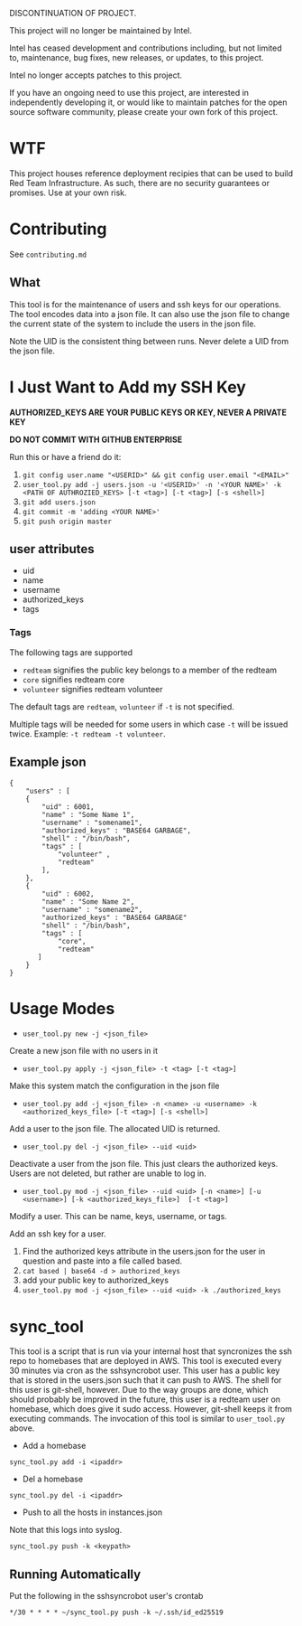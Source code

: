 DISCONTINUATION OF PROJECT.

This project will no longer be maintained by Intel.

Intel has ceased development and contributions including, but not limited to, maintenance, bug fixes, new releases, or updates, to this project. 

Intel no longer accepts patches to this project.

If you have an ongoing need to use this project, are interested in independently developing it, or would like to maintain patches for the open source software community, please create your own fork of this project. 
# WTF

This project houses reference deployment recipies that can be used to build Red Team Infrastructure. As such, there are no security guarantees or promises. Use at your own risk.

# Contributing

See `contributing.md`

## What

This tool is for the maintenance of users and ssh keys for our
operations.  The tool encodes data into a json file.  It can also use
the json file to change the current state of the system to include the
users in the json file.

Note the UID is the consistent thing between runs.  Never delete a UID
from the json file.

# I Just Want to Add my SSH Key

**AUTHORIZED_KEYS ARE YOUR PUBLIC KEYS OR KEY, NEVER A PRIVATE KEY**

**DO NOT COMMIT WITH GITHUB ENTERPRISE**

Run this or have a friend do it:

1. ```git config user.name "<USERID>" && git config user.email "<EMAIL>"```
1. ```user_tool.py add -j users.json -u '<USERID>' -n '<YOUR NAME>' -k <PATH OF AUTHROZIED_KEYS> [-t <tag>] [-t <tag>] [-s <shell>]```
1. ```git add users.json```
1. ```git commit -m 'adding <YOUR NAME>'```
1. ```git push origin master```

## user attributes
* uid
* name
* username
* authorized_keys
* tags

### Tags

The following tags are supported

- `redteam` signifies the public key belongs to a member of the redteam
- `core` signifies redteam core
- `volunteer` signifies redteam volunteer

The default tags are `redteam`, `volunteer` if `-t` is not specified.

Multiple tags will be needed for some users in which case `-t` will be issued twice. Example: `-t redteam -t volunteer`.

## Example json

```
{
    "users" : [
	{
	    "uid" : 6001,
	    "name" : "Some Name 1",
	    "username" : "somename1",
	    "authorized_keys" : "BASE64 GARBAGE",
		"shell" : "/bin/bash",
		"tags" : [
            "volunteer" ,
            "redteam"
        ],
	},
	{
	    "uid" : 6002,
	    "name" : "Some Name 2",
	    "username" : "somename2",
	    "authorized_keys" : "BASE64 GARBAGE"
		"shell" : "/bin/bash",
		"tags" : [
            "core",
            "redteam"
       ]
	}
}
```

# Usage Modes

* ```user_tool.py new -j <json_file>```

Create a new json file with no users in it

* ```user_tool.py apply -j <json_file> -t <tag> [-t <tag>]```

Make this system match the configuration in the json file

* ```user_tool.py add -j <json_file> -n <name> -u <username> -k <authorized_keys_file> [-t <tag>] [-s <shell>]```

Add a user to the json file.  The allocated UID is returned.

* ```user_tool.py del -j <json_file> --uid <uid>```

Deactivate a user from the json file.  This just clears the authorized keys.  Users are not deleted, but rather are unable to log in.

* ```user_tool.py mod -j <json_file> --uid <uid> [-n <name>] [-u <username>] [-k <authorized_keys_file>]  [-t <tag>]```

Modify a user.  This can be name, keys, username, or tags.

Add an ssh key for a user.

1.  Find the authorized keys attribute in the users.json for the user in question and paste into a file called based.
1.  ```cat based | base64 -d > authorized_keys```
1.  add your public key to authorized_keys
1.  ```user_tool.py mod -j <json_file> --uid <uid> -k ./authorized_keys```

# sync_tool

This tool is a script that is run via your internal host that syncronizes the ssh repo to homebases that are deployed in AWS.  This tool is executed every 30 minutes via cron as the sshsyncrobot user.  This user has a public key that is stored in the users.json such that it can push to AWS.  The shell for this user is git-shell, however.  Due to the way groups are done, which should probably be improved in the future, this user is a redteam user on homebase, which does give it sudo access.  However, git-shell keeps it from executing commands.  The invocation of this tool is similar to `user_tool.py` above.

* Add a homebase

```sync_tool.py add -i <ipaddr>```

* Del a homebase

```sync_tool.py del -i <ipaddr>```

* Push to all the hosts in instances.json

Note that this logs into syslog.

```sync_tool.py push -k <keypath>```

## Running Automatically
Put the following in the sshsyncrobot user's crontab

```*/30 * * * * ~/sync_tool.py push -k ~/.ssh/id_ed25519```
